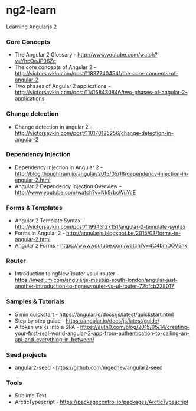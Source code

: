 # ng2-learn
Learning Angularjs 2

### Core Concepts
* The Angular 2 Glossary - http://www.youtube.com/watch?v=YhcOeJP06Zc
* The core concepts of Angular 2 - http://victorsavkin.com/post/118372404541/the-core-concepts-of-angular-2
* Two phases of Angular 2 applications - http://victorsavkin.com/post/114168430846/two-phases-of-angular-2-applications

### Change detection
* Change detection in angular 2 - http://victorsavkin.com/post/110170125256/change-detection-in-angular-2

### Dependency Injection
* Dependency Injection in Angular 2 - http://blog.thoughtram.io/angular/2015/05/18/dependency-injection-in-angular-2.html
* Angular 2 Dependency Injection Overview - http://www.youtube.com/watch?v=Nk9rbcWuYcE

### Forms & Templates
* Angular 2 Template Syntax - http://victorsavkin.com/post/119943127151/angular-2-template-syntax
* Forms in Angular 2 - http://angularjs.blogspot.be/2015/03/forms-in-angular-2.html
* Angular 2 Forms - https://www.youtube.com/watch?v=4C4bmDOV5hk

### Router
* Introduction to ngNewRouter vs ui-router -  https://medium.com/angularjs-meetup-south-london/angular-just-another-introduction-to-ngnewrouter-vs-ui-router-72bfcb228017

### Samples & Tutorials
* 5 min quickstart - https://angular.io/docs/js/latest/quickstart.html
* Step by step guide - https://angular.io/docs/js/latest/guide/
* A token walks into a SPA - https://auth0.com/blog/2015/05/14/creating-your-first-real-world-angular-2-app-from-authentication-to-calling-an-api-and-everything-in-between/

### Seed projects
* angular2-seed - https://github.com/mgechev/angular2-seed

### Tools
* Sublime Text
 * Arctic​Typescript - https://packagecontrol.io/packages/ArcticTypescript
